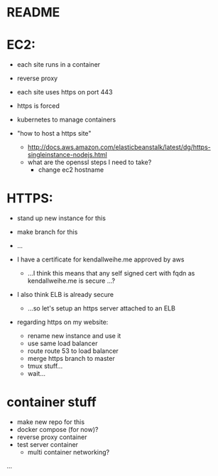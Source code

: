 # README

# EC2:
  - each site runs in a container
  - reverse proxy
  - each site uses https on port 443
  - https is forced
  - kubernetes to manage containers

  - "how to host a https site"
    - http://docs.aws.amazon.com/elasticbeanstalk/latest/dg/https-singleinstance-nodejs.html
    - what are the openssl steps I need to take?
      - change ec2 hostname

# HTTPS:
  - stand up new instance for this
  - make branch for this
  - ...

  - I have a certificate for kendallweihe.me approved by aws
    - ...I think this means that any self signed cert with fqdn as
        kendallweihe.me is secure ...?
  - I also think ELB is already secure
    - ...so let's setup an https server attached to an ELB

  - regarding https on my website:
    - rename new instance and use it
    - use same load balancer
    - route route 53 to load balancer
    - merge https branch to master
    - tmux stuff...
    - wait...


# container stuff
  - make new repo for this
  - docker compose (for now)?
  - reverse proxy container
  - test server container
    - multi container networking?






...
